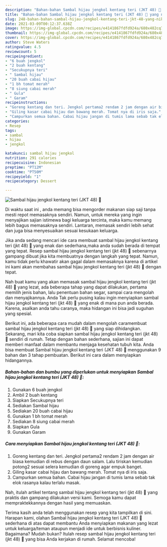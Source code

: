 ```yaml
---
description: "Bahan-bahan Sambal hijau jengkol kentang teri (JKT 48) 🤪 yang nikmat Untuk Jualan"
title: "Bahan-bahan Sambal hijau jengkol kentang teri (JKT 48) 🤪 yang nikmat Untuk Jualan"
slug: 248-bahan-bahan-sambal-hijau-jengkol-kentang-teri-jkt-48-yang-nikmat-untuk-jualan
date: 2021-03-09T00:12:37.638Z
image: https://img-global.cpcdn.com/recipes/e4141867fdfd924a/680x482cq70/sambal-hijau-jengkol-kentang-teri-jkt-48-🤪-foto-resep-utama.jpg
thumbnail: https://img-global.cpcdn.com/recipes/e4141867fdfd924a/680x482cq70/sambal-hijau-jengkol-kentang-teri-jkt-48-🤪-foto-resep-utama.jpg
cover: https://img-global.cpcdn.com/recipes/e4141867fdfd924a/680x482cq70/sambal-hijau-jengkol-kentang-teri-jkt-48-🤪-foto-resep-utama.jpg
author: Steve Waters
ratingvalue: 4.5
reviewcount: 5
recipeingredient:
- "6 buah jengkol"
- "2 buah kentang"
- "Secukupnya teri"
- " Sambal hijau"
- "20 buah cabai hijau"
- "1 bh tomat merah"
- "8 siung cabai merah"
- " Gula"
- " Garam"
recipeinstructions:
- "Goreng kentang dan teri. Jengkol pertama2 rendam 2 jam dengan air biasa kemudian di rebus dengan daun salam. Lalu tiriskan kemudian potong2 sesuai selera kemudian di goreng agar empuk banget."
- "Giling kasar cabai hijau dan bawang merah. Tomat nya di iris saja."
- "Campurkan semua bahan. Cabai hijau jangan di tumis lama sebab tak elok rasanya kalau terlalu masak."
categories:
- Resep
tags:
- sambal
- hijau
- jengkol

katakunci: sambal hijau jengkol 
nutrition: 291 calories
recipecuisine: Indonesian
preptime: "PT12M"
cooktime: "PT50M"
recipeyield: "1"
recipecategory: Dessert

---
```



![Sambal hijau jengkol kentang teri (JKT 48) 🤪](https://img-global.cpcdn.com/recipes/e4141867fdfd924a/680x482cq70/sambal-hijau-jengkol-kentang-teri-jkt-48-🤪-foto-resep-utama.jpg)

Di waktu  saat ini , anda memang bisa mengorder makanan siap saji tanpa mesti repot memasaknya sendiri. Namun, untuk mereka yang ingin menyajikan sajian istimewa bagi keluarga tercinta, maka kamu memang lebih bagus memasaknya sendiri. Lantaran, memasak sendiri lebih sehat dan juga bisa menyesuaikan sesuai kesukaan keluarga.

Jika anda sedang mencari ide cara membuat sambal hijau jengkol kentang teri (jkt 48) 🤪 yang enak dan sederhana,maka anda sudah berada di tempat yang tepat. Resep sambal hijau jengkol kentang teri (jkt 48) 🤪  sebenarnya gampang dibuat jika kita membuatnya dengan langkah yang tepat. Namun, kamu tidak perlu khawatir akan gagal dalam memasaknya 
karena di artikel ini kami akan membahas sambal hijau jengkol kentang teri (jkt 48) 🤪 dengan tepat.  



Nah buat kamu yang akan memasak sambal hijau jengkol kentang teri (jkt 48) 🤪 yang lezat, ada beberapa tahap yang dapat dilakukan, pertama memilih jenis bahan, lalu penentuan bahan segar, sampai cara mengolah dan menyajikannya. Anda Tak perlu pusing kalau ingin menyiapkan sambal hijau jengkol kentang teri (jkt 48) 🤪 yang enak di mana pun anda berada. Karena, asalkan anda  tahu caranya, maka hidangan ini bisa jadi suguhan yang spesial.

Berikut ini, ada beberapa cara mudah dalam mengolah caramembuat sambal hijau jengkol kentang teri (jkt 48) 🤪 yang siap dihidangkan. Sekarang, mari kita coba siapkan sambal hijau jengkol kentang teri (jkt 48) 🤪 sendiri di rumah. Tetap dengan bahan sederhana, sajian ini dapat memberi manfaat dalam membantu menjaga kesehatan tubuh kita. Anda bisa membuat Sambal hijau jengkol kentang teri (JKT 48) 🤪 menggunakan 9 bahan dan 3 tahap pembuatan. Berikut ini cara dalam menyiapkan hidangannya.

<!--inarticleads1-->

##### Bahan-bahan dan bumbu yang diperlukan untuk menyiapkan Sambal hijau jengkol kentang teri (JKT 48) 🤪:

1. Gunakan 6 buah jengkol
1. Ambil 2 buah kentang
1. Siapkan Secukupnya teri
1. Sediakan  Sambal hijau
1. Sediakan 20 buah cabai hijau
1. Gunakan 1 bh tomat merah
1. Sediakan 8 siung cabai merah
1. Siapkan  Gula
1. Gunakan  Garam




<!--inarticleads2-->

##### Cara menyiapkan Sambal hijau jengkol kentang teri (JKT 48) 🤪:

1. Goreng kentang dan teri. Jengkol pertama2 rendam 2 jam dengan air biasa kemudian di rebus dengan daun salam. Lalu tiriskan kemudian potong2 sesuai selera kemudian di goreng agar empuk banget.
1. Giling kasar cabai hijau dan bawang merah. Tomat nya di iris saja.
1. Campurkan semua bahan. Cabai hijau jangan di tumis lama sebab tak elok rasanya kalau terlalu masak.




Nah, itulah artikel tentang  sambal hijau jengkol kentang teri (jkt 48) 🤪  yang praktis dan gampang dilakukan versi kami. Semoga kamu dapat mempraktekkannya dengan hasil yang memuaskan. 

Terima kasih anda telah menggunakan resep yang kita tampilkan di sini. Harapan kami, olahan  Sambal hijau jengkol kentang teri (JKT 48) 🤪 sederhana di atas dapat membantu Anda menyiapkan makanan yang lezat untuk keluarga/teman ataupun menjadi ide untuk berbisnis kuliner. Bagaimana? Mudah bukan? Itulah resep sambal hijau jengkol kentang teri (jkt 48) 🤪 yang bisa Anda kerjakan di rumah. Selamat mencoba!

